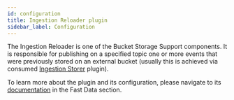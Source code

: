 ```yaml
---
id: configuration
title: Ingestion Reloader plugin
sidebar_label: Configuration
---
```

The Ingestion Reloader is one of the Bucket Storage Support components. It is responsible for publishing
on a specified topic one or more events that were previously stored on an external bucket (usually this is achieved via consumed [Ingestion Storer](../../fast_data/bucket_storage_support/configuration/ingestion_storer_configuration) plugin).

To learn more about the plugin and its configuration, please navigate to its [documentation](../../fast_data/bucket_storage_support/configuration/ingestion_reloader_configuration) in the Fast Data section.
